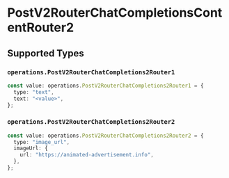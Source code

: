 # PostV2RouterChatCompletionsContentRouter2


## Supported Types

### `operations.PostV2RouterChatCompletions2Router1`

```typescript
const value: operations.PostV2RouterChatCompletions2Router1 = {
  type: "text",
  text: "<value>",
};
```

### `operations.PostV2RouterChatCompletions2Router2`

```typescript
const value: operations.PostV2RouterChatCompletions2Router2 = {
  type: "image_url",
  imageUrl: {
    url: "https://animated-advertisement.info",
  },
};
```

